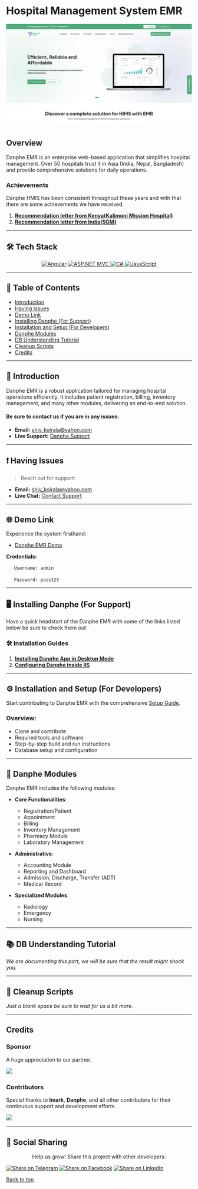 <a name="top"></a>
# Hospital Management System EMR  

![Hospital Management System EMR](DANPHE.png)

## Overview  

Danphe EMR is an enterprise web-based application that simplifies hospital management. Over 50 hospitals trust it in Asia (India, Nepal, Bangladesh) and provide comprehensive solutions for daily operations.  

### Achievements
Danphe HMIS has been consistent throughout these years and with that there are some achievements we have received.
1. **[Recommendation letter from Kenya(Kalimoni Mission Hospital)](https://github.com/hospital-management-system-emr/HIMS-EMR-Recommendation/blob/3196c8ce3370cb6619459c13e15417afd00effba/DANPHE%20RECOMMENDATION(Kalimoni).pdf)**  
2. **[Recommendation letter from India(SGM)](https://github.com/hospital-management-system-emr/HIMS-EMR-Recommendation/blob/3196c8ce3370cb6619459c13e15417afd00effba/recommendation%20later(SGM).pdf)**  

---

## 🛠 Tech Stack  
<p align="center">
  <a href="https://angular.io/"><img src="https://img.shields.io/badge/Angular-DD0031?style=for-the-badge&logo=angular&logoColor=white" alt="Angular"></a>
  <a href="https://dotnet.microsoft.com/apps/aspnet"><img src="https://img.shields.io/badge/ASP.NET-512BD4?style=for-the-badge&logo=.net&logoColor=white" alt="ASP.NET MVC"> 
  </a>
  <a href="https://docs.microsoft.com/en-us/dotnet/csharp/"><img src="https://img.shields.io/badge/C%23-239120?style=for-the-badge&logo=c-sharp&logoColor=white" alt="C#">     </a>
  <a href="https://developer.mozilla.org/"><img src="https://img.shields.io/badge/JavaScript-F7DF1E?style=for-the-badge&logo=javascript&logoColor=black" alt="JavaScript"> 
  </a>
  </p>
  
---

## 📖 Table of Contents
- [Introduction](#-introduction)
- [Having Issues](#%EF%B8%8F-having-issues) 
- [Demo Link](#-demo-link)  
- [Installing Danphe (For Support)](#-installing-danphe-for-support)
- [Installation and Setup (For Developers)](#-installation-and-setup-for-developers)  
- [Danphe Modules](#-danphe-modules)  
- [DB Understanding Tutorial](#-db-understanding-tutorial)  
- [Cleanup Scripts](#-cleanup-scripts)  
- [Credits](#credits)  

---

## 📜 Introduction

Danphe EMR is a robust application tailored for managing hospital operations efficiently. It includes patient registration, billing, inventory management, and many other modules, delivering an end-to-end solution.  
#### Be sure to contact us if you are in any issues:  
- **Email:** [shiv_koirala@yahoo.com](mailto:shiv_koirala@yahoo.com)  
- **Live Support:** [Danphe Support](https://www.ehospitalmanagementsystem.com/)  

---

## ❗️ Having Issues
> Reach out for support:  
- **Email:** [shiv_koirala@yahoo.com](mailto:shiv_koirala@yahoo.com)  
- **Live Chat:** [Contact Support](https://www.ehospitalmanagementsystem.com/)  

---

## 🌐 Demo Link

Experience the system firsthand:  
- [Danphe EMR Demo](http://202.51.74.168:302/)  

**Credentials:**  
```
   Username: admin

   Password: pass123
```
---

## 🖥 Installing Danphe (For Support)  

Have a quick headstart of the Danphe EMR with some of the links listed below be sure to check them out:
### 🛠 Installation Guides  
1. **[Installing Danphe App in Desktop Mode](https://www.youtube.com/watch?v=lKORZmKG0sA)**  
2. **[Configuring Danphe inside IIS](https://www.youtube.com/watch?v=HmAAbFiPOKw)**  



---

## ⚙ Installation and Setup (For Developers)  

Start contributing to Danphe EMR with the comprehensive [Setup Guide](https://opensource-emr.github.io/hospital-management-emr/#setup).  

### Overview:  
- Clone and contribute  
- Required tools and software  
- Step-by-step build and run instructions  
- Database setup and configuration  

---

## 📂 Danphe Modules  

Danphe EMR includes the following modules:  
- **Core Functionalities**:  
  - Registration/Patient  
  - Appointment  
  - Billing  
  - Inventory Management  
  - Pharmacy Module  
  - Laboratory Management  

- **Administrative**:  
  - Accounting Module  
  - Reporting and Dashboard  
  - Admission, Discharge, Transfer (ADT)  
  - Medical Record  

- **Specialized Modules**:  
  - Radiology  
  - Emergency  
  - Nursing  

---

## 📚 DB Understanding Tutorial  

*We are documenting this part, we will be sure that the result might shock you.*  

---

## 🧹 Cleanup Scripts  

*Just a blank space be sure to wait for us a bit more.*  

---

## Credits

### Sponsor

A huge appreciation to our partner.

<a href="https://www.imarkdigital.com/" target="_blank">
  <img src="https://user-images.githubusercontent.com/48054642/161473176-51fcb05f-e87f-4229-8673-887bf5060fe0.png" />
</a>

### Contributors  

Special thanks to **Imark**, **Danphe**, and all other contributors for their continuous support and development efforts.  

<a href="https://www.imarkdigital.com/" target="_blank">
  <img src="https://user-images.githubusercontent.com/48054642/161473176-51fcb05f-e87f-4229-8673-887bf5060fe0.png" />
</a>

---

## 🔗 Social Sharing  
<p align="center">
Help us grow! Share this project with other developers:  

[![Share on Telegram](https://img.shields.io/badge/share-0088CC?logo=telegram&logoColor=white)](https://t.me/share/url?url=https://github.com/hospital-management-system-emr/hospital-management-system-emr-opensource/blob/master/README.md&text=Check%20out%20this%20project%20on%20GitHub)
[![Share on Facebook](https://img.shields.io/badge/share-1877F2?logo=facebook&logoColor=white)](https://facebook.com/share/url?url=https://github.com/hospital-management-system-emr/hospital-management-system-emr-opensource/blob/master/README.md&text=Check%20out%20this%20project%20on%20GitHub)
[![Share on LinkedIn](https://img.shields.io/badge/share-0077B5?logo=linkedin&logoColor=white)](https://linkedin.com/share/url?url=https://github.com/hospital-management-system-emr/hospital-management-system-emr-opensource/blob/master/README.md&text=Check%20out%20this%20project%20on%20GitHub)  
</p>

[Back to top](#top)
